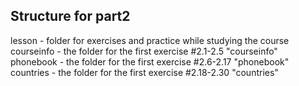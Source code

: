 ## Structure for part2

lesson - folder for exercises and practice while studying the course
courseinfo - the folder for the first exercise #2.1-2.5 "courseinfo"
phonebook - the folder for the first exercise #2.6-2.17 "phonebook"
countries - the folder for the first exercise #2.18-2.30 "countries"
